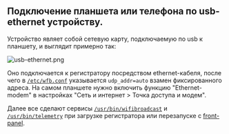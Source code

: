 ## Подключение планшета или телефона по usb-ethernet устройству.

Устройство являет собой сетевую карту, подключаемую по usb к планшету, и выглядит примерно так:

![usb-ethernet.png](https://github.com/OpenIPC/sandbox-fpv/raw/master/notes_files/usb-ethernet.png)

Оно подключается к регистратору посредством ethernet-кабеля, после чего в [`/etc/wfb.conf`](hi3536dv100/etc/wfb.conf) указывается `udp_addr=auto` взамен фиксированного адреса. На самом планшете нужно включить функцию "Ethernet-modem"
в настройках "Сеть и интернет > Точка доступа и модем".

Далее все сделают сервисы [`/usr/bin/wifibroadcast`](hi3536dv100/usr/bin/wifibroadcast) и [`/usr/bin/telemetry`](hi3536dv100/usr/bin/telemetry) при загрузке регистратора или перезапуске с [front-panel](nvr_gpio.md).
